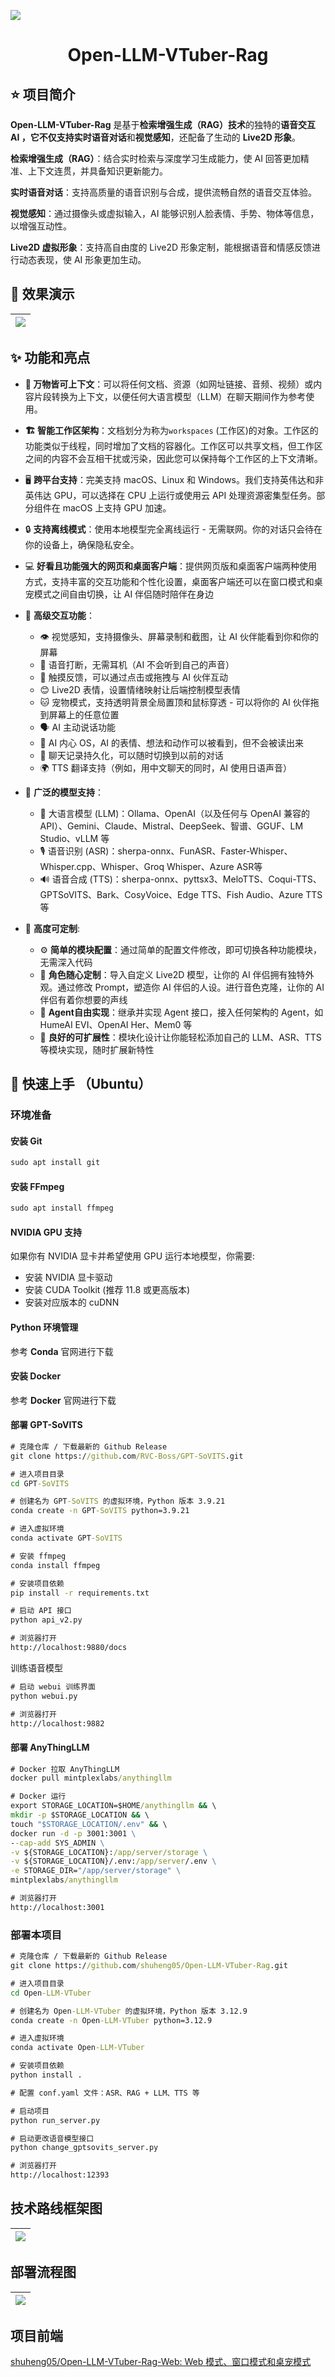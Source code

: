 ![](./assets/banner.jpg)

<h1 align="center">Open-LLM-VTuber-Rag</h1>
<h3 align="center"></h3>

## ⭐️ 项目简介

**Open-LLM-VTuber-Rag** 是基于**检索增强生成（RAG）技术**的独特的**语音交互 AI **，它不仅支持**实时语音对话**和**视觉感知**，还配备了生动的 **Live2D 形象**。

**检索增强生成（RAG）**：结合实时检索与深度学习生成能力，使 AI 回答更加精准、上下文连贯，并具备知识更新能力。

**实时语音对话**：支持高质量的语音识别与合成，提供流畅自然的语音交互体验。              

**视觉感知**：通过摄像头或虚拟输入，AI 能够识别人脸表情、手势、物体等信息，以增强互动性。

**Live2D 虚拟形象**：支持高自由度的 Live2D 形象定制，能根据语音和情感反馈进行动态表现，使 AI 形象更加生动。

## 👀 效果演示

| ![](./assets/demo.jpg) |
| ---------------------- |

## ✨ 功能和亮点

- **🔗 万物皆可上下文**：可以将任何文档、资源（如网址链接、音频、视频）或内容片段转换为上下文，以便任何大语言模型（LLM）在聊天期间作为参考使用。
- **🏗️ 智能工作区架构**：文档划分为称为`workspaces` (工作区)的对象。工作区的功能类似于线程，同时增加了文档的容器化。工作区可以共享文档，但工作区之间的内容不会互相干扰或污染，因此您可以保持每个工作区的上下文清晰。

- 🖥️ **跨平台支持**：完美支持 macOS、Linux 和 Windows。我们支持英伟达和非英伟达 GPU，可以选择在 CPU 上运行或使用云 API 处理资源密集型任务。部分组件在 macOS 上支持 GPU 加速。

- 🔒 **支持离线模式**：使用本地模型完全离线运行 - 无需联网。你的对话只会待在你的设备上，确保隐私安全。

- 💻 **好看且功能强大的网页和桌面客户端**：提供网页版和桌面客户端两种使用方式，支持丰富的交互功能和个性化设置，桌面客户端还可以在窗口模式和桌宠模式之间自由切换，让 AI 伴侣随时陪伴在身边

- 🎯 **高级交互功能**：
  - 👁️ 视觉感知，支持摄像头、屏幕录制和截图，让 AI 伙伴能看到你和你的屏幕
  - 🎤 语音打断，无需耳机（AI 不会听到自己的声音）
  - 🫱 触摸反馈，可以通过点击或拖拽与 AI 伙伴互动
  - 😊 Live2D 表情，设置情绪映射让后端控制模型表情
  - 🐱 宠物模式，支持透明背景全局置顶和鼠标穿透 - 可以将你的 AI 伙伴拖到屏幕上的任意位置
  - 🗣️ AI 主动说话功能
  - 💭 AI 内心 OS，AI 的表情、想法和动作可以被看到，但不会被读出来
  - 💾 聊天记录持久化，可以随时切换到以前的对话
  - 🌍 TTS 翻译支持（例如，用中文聊天的同时，AI 使用日语声音）

- 🧠 **广泛的模型支持**：
  - 🤖 大语言模型 (LLM)：Ollama、OpenAI（以及任何与 OpenAI 兼容的 API）、Gemini、Claude、Mistral、DeepSeek、智谱、GGUF、LM Studio、vLLM 等
  - 🎙️ 语音识别 (ASR)：sherpa-onnx、FunASR、Faster-Whisper、Whisper.cpp、Whisper、Groq Whisper、Azure ASR等
  - 🔊 语音合成 (TTS)：sherpa-onnx、pyttsx3、MeloTTS、Coqui-TTS、GPTSoVITS、Bark、CosyVoice、Edge TTS、Fish Audio、Azure TTS等

- 🔧 **高度可定制**:
  - ⚙️ **简单的模块配置**：通过简单的配置文件修改，即可切换各种功能模块，无需深入代码
  - 🎨 **角色随心定制**：导入自定义 Live2D 模型，让你的 AI 伴侣拥有独特外观。通过修改 Prompt，塑造你 AI 伴侣的人设。进行音色克隆，让你的 AI 伴侣有着你想要的声线
  - 🧩 **Agent自由实现**：继承并实现 Agent 接口，接入任何架构的 Agent，如 HumeAI EVI、OpenAI Her、Mem0 等
  - 🔌 **良好的可扩展性**：模块化设计让你能轻松添加自己的 LLM、ASR、TTS 等模块实现，随时扩展新特性

## 🚀 快速上手 （Ubuntu）

### 环境准备

#### 安装 Git

```cmd
sudo apt install git
```

#### 安装 FFmpeg

```cmd
sudo apt install ffmpeg
```

#### NVIDIA GPU 支持

如果你有 NVIDIA 显卡并希望使用 GPU 运行本地模型，你需要:

- 安装 NVIDIA 显卡驱动
- 安装 CUDA Toolkit (推荐 11.8 或更高版本)
- 安装对应版本的 cuDNN

#### Python 环境管理

参考 **Conda** 官网进行下载

#### 安装 Docker

参考 **Docker** 官网进行下载

#### 部署 GPT-SoVITS

```cmd
# 克隆仓库 / 下载最新的 Github Release
git clone https://github.com/RVC-Boss/GPT-SoVITS.git

# 进入项目目录
cd GPT-SoVITS

# 创建名为 GPT-SoVITS 的虚拟环境，Python 版本 3.9.21
conda create -n GPT-SoVITS python=3.9.21

# 进入虚拟环境
conda activate GPT-SoVITS

# 安装 ffmpeg
conda install ffmpeg

# 安装项目依赖
pip install -r requirements.txt

# 启动 API 接口
python api_v2.py

# 浏览器打开
http://localhost:9880/docs
```

训练语音模型

```cmd
# 启动 webui 训练界面
python webui.py

# 浏览器打开
http://localhost:9882
```

#### 部署 AnyThingLLM

```cmd
# Docker 拉取 AnyThingLLM
docker pull mintplexlabs/anythingllm

# Docker 运行
export STORAGE_LOCATION=$HOME/anythingllm && \
mkdir -p $STORAGE_LOCATION && \
touch "$STORAGE_LOCATION/.env" && \
docker run -d -p 3001:3001 \
--cap-add SYS_ADMIN \
-v ${STORAGE_LOCATION}:/app/server/storage \
-v ${STORAGE_LOCATION}/.env:/app/server/.env \
-e STORAGE_DIR="/app/server/storage" \
mintplexlabs/anythingllm

# 浏览器打开
http://localhost:3001
```



### 部署本项目

```cmd
# 克隆仓库 / 下载最新的 Github Release
git clone https://github.com/shuheng05/Open-LLM-VTuber-Rag.git

# 进入项目目录
cd Open-LLM-VTuber

# 创建名为 Open-LLM-VTuber 的虚拟环境，Python 版本 3.12.9
conda create -n Open-LLM-VTuber python=3.12.9

# 进入虚拟环境
conda activate Open-LLM-VTuber

# 安装项目依赖
python install .

# 配置 conf.yaml 文件：ASR、RAG + LLM、TTS 等

# 启动项目
python run_server.py

# 启动更改语音模型接口
python change_gptsovits_server.py

# 浏览器打开
http://localhost:12393
```

## 技术路线框架图

| ![](./assets/技术路线框架图.png) |
| -------------------------------- |

## 部署流程图

| ![](./assets/部署图.png) |
| ------------------------ |



## 项目前端

[shuheng05/Open-LLM-VTuber-Rag-Web: Web 模式、窗口模式和桌宠模式](https://github.com/shuheng05/Open-LLM-VTuber-Rag-Web)

